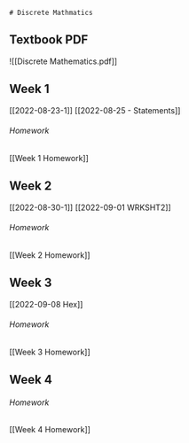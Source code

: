 	# Discrete Mathmatics
## Textbook PDF
![[Discrete Mathematics.pdf]]

## Week 1
[[2022-08-23-1]]
[[2022-08-25 - Statements]]
###### Homework
[[Week 1 Homework]]

## Week 2
[[2022-08-30-1]]
[[2022-09-01 WRKSHT2]]
###### Homework
[[Week 2 Homework]]

## Week 3
[[2022-09-08 Hex]]

###### Homework
[[Week 3 Homework]]

## Week 4

###### Homework
[[Week 4 Homework]]
